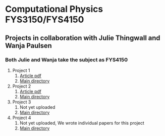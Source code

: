 # Computational Physics FYS3150/FYS4150
## Projects in collaboration with Julie Thingwall and Wanja Paulsen
### Both Julie and Wanja take the subject as FYS4150
1. Project 1
	1. [Article pdf](https://github.com/Lilleborg/Computational-Physics-FYS3150/blob/master/Projects/Project1/Project_1___FYS3150.pdf)
	2. [Main directory](https://github.com/Lilleborg/Computational-Physics-FYS3150/tree/master/Projects/Project1)
2. Project 2
	1. [Article pdf](https://github.com/Lilleborg/FYS3150-Computational-physics/blob/master/Projects/Project2/Project_2___FYS4150_FYS3150.pdf)
	2. [Main directory](https://github.com/Lilleborg/FYS3150-Computational-physics/tree/master/Projects/Project2)
3. Project 3
	1. Not yet uploaded
	2. [Main directory](https://github.com/Lilleborg/FYS3150-Computational-physics/tree/master/Projects/Project3)
4. Project 4
	1. Not yet uploaded, We wrote individual papers for this project
	2. [Main directory](https://github.com/Lilleborg/FYS3150-Computational-physics/tree/master/Projects/Project4)
